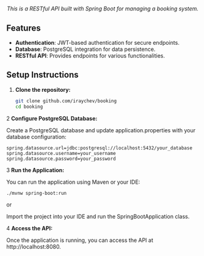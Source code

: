 <h1 align="center"></h1>

<p align="center">
  <em>This is a RESTful API built with Spring Boot for managing a booking system.</em>
</p>

## Features

- **Authentication**: JWT-based authentication for secure endpoints.
- **Database**: PostgreSQL integration for data persistence.
- **RESTful API**: Provides endpoints for various functionalities.

## Setup Instructions

1. **Clone the repository:**

   ```bash
   git clone github.com/iraychev/booking
   cd booking
   
2 **Configure PostgreSQL Database:**

Create a PostgreSQL database and update application.properties with your database configuration:

    spring.datasource.url=jdbc:postgresql://localhost:5432/your_database
    spring.datasource.username=your_username
    spring.datasource.password=your_password
    
3 **Run the Application:**

You can run the application using Maven or your IDE:
   
    ./mvnw spring-boot:run
or

Import the project into your IDE and run the SpringBootApplication class.

4 **Access the API:**

Once the application is running, you can access the API at http://localhost:8080.
